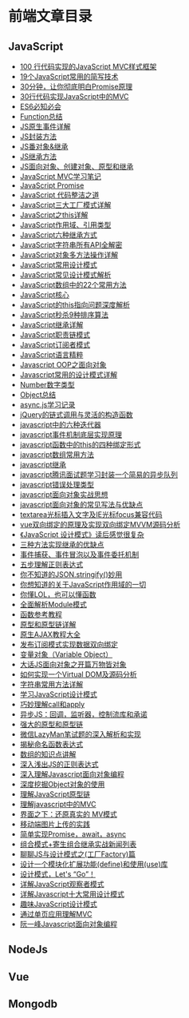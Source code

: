 # 前端文章目录

## JavaScript

- [100 行代码实现的JavaScript MVC样式框架](JavaScript/JavaScript/100%20行代码实现的JavaScript%20MVC样式框架.md)
- [19个JavaScript常用的简写技术](JavaScript/19个JavaScript常用的简写技术.md)
- [30分钟，让你彻底明白Promise原理]()
- [30行代码实现JavaScript中的MVC]()
- [ES6必知必会]()
- [Function总结]()
- [JS原生事件详解]()
- [JS封装方法]()
- [JS番对象&继承]()
- [JS继承方法]()
- [JS面向对象、创建对象、原型和继承]()
- [JavaScript MVC学习笔记]()
- [JavaScript Promise]()
- [JavaScript 代码整洁之道]()
- [JavaScript三大工厂模式详解]()
- [JavaScript之this详解]()
- [JavaScript作用域、引用类型]()
- [JavaScript六种继承方式]()
- [JavaScript字符串所有API全解密]()
- [JavaScript对象多方法操作详解]()
- [JavaScript常用设计模式]()
- [JavaScript常见设计模式解析]()
- [JavaScript数组中的22个常用方法]()
- [JavaScript核心]()
- [JavaScript的this指向问题深度解析]()
- [JavaScript秒杀9种排序算法]()
- [JavaScript继承详解]()
- [JavaScript职责链模式]()
- [JavaScript订阅者模式]()
- [JavaScript语言精粹]()
- [Javascript OOP之面向对象]()
- [Javascript常用的设计模式详解]()
- [Number数字类型]()
- [Object总结]()
- [async.js学习记录]()
- [jQuery的链式调用与灵活的构造函数]()
- [javascript中的六种迭代器]()
- [javascript事件机制底层实现原理]()
- [javascript函数中的this的四种绑定形式]()
- [javascript数组常用方法]()
- [javascript继承]()
- [javascript腾讯面试题学习封装一个简易的异步队列]()
- [javascript错误处理类型]()
- [javascript面向对象实战思想]()
- [javascript面向对象的常见写法与优缺点]()
- [textarea光标插入文字及IE光标focus兼容代码]()
- [vue双向绑定的原理及实现双向绑定MVVM源码分析]()
- [《JavaScript 设计模式》读后感觉很复杂]()
- [三种方法实现继承的优缺点]()
- [事件捕获、事件冒泡以及事件委托机制]()
- [五步理解正则表达式]()
- [你不知道的JSON.stringify()妙用]()
- [你想知道的关于JavaScript作用域的一切]()
- [你懂LOL，也可以懂函数]()
- [全面解析Module模式]()
- [函数参考教程]()
- [原型和原型链详解]()
- [原生AJAX教程大全]()
- [发布订阅模式实现数据双向绑定]()
- [变量对象（Variable Object）]()
- [大话JS面向对象之开篇万物皆对象]()
- [如何实现一个Virtual DOM及源码分析]()
- [字符串常用方法详解]()
- [学习JavaScript设计模式]()
- [巧妙理解call和apply]()
- [异步JS：回调，监听器，控制流库和承诺]()
- [强大的原型和原型链]()
- [微信LazyMan笔试题的深入解析和实现]()
- [揭秘命名函数表达式]()
- [数组的知识点讲解]()
- [深入浅出JS的正则表达式]()
- [深入理解Javascript面向对象编程]()
- [深度挖掘Object对象的使用]()
- [理解JavaScript原型链]()
- [理解javascript中的MVC]()
- [界面之下：还原真实的 MV模式]()
- [移动端图片上传的实践]()
- [简单实现Promise，await，async]()
- [组合模式+寄生组合继承实战新闻列表]()
- [聊聊JS与设计模式之(工厂Factory)篇]()
- [设计一个模块化扩展功能(define)和使用(use)库]()
- [设计模式，Let's “Go”！]()
- [详解JavaScript观察者模式]()
- [详解Javascript十大常用设计模式]()
- [趣味JavaScript设计模式]()
- [通过单页应用理解MVC]()
- [阮一峰Javascript面向对象编程]()

## NodeJs

## Vue

## Mongodb
